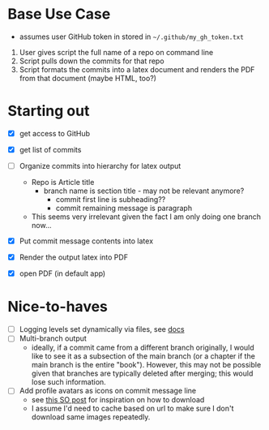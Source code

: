 # Base Use Case
- assumes user GitHub token in stored in `~/.github/my_gh_token.txt`
1. User gives script the full name of a repo on command line
2. Script pulls down the commits for that repo
3. Script formats the commits into a latex document and renders the PDF from that document (maybe HTML, too?)

# Starting out
- [x] get access to GitHub
- [x] get list of commits
- [ ] Organize commits into hierarchy for latex output
  - Repo is Article title
    - branch name is section title - may not be relevant anymore?
      - commit first line is subheading?? 
      - commit remaining message is paragraph
  - This seems very irrelevant given the fact I am only doing one branch now...
- [x] Put commit message contents into latex
- [x] Render the output latex into PDF
- [x] open PDF (in default app)


# Nice-to-haves
- [ ] Logging levels set dynamically via files, see [docs](https://docs.python.org/3/library/logging.config.html)
- [ ] Multi-branch output
  - ideally, if a commit came from a different branch originally, I would like to see it as a subsection of the main branch (or a chapter if the main branch is the entire "book"). However, this may not be possible given that branches are typically deleted after merging; this would lose such information. 
- [ ] Add profile avatars as icons on commit message line
  - see [this SO post](https://stackoverflow.com/questions/30229231/python-save-image-from-url) for inspiration on how to download
  - I assume I'd need to cache based on url to make sure I don't download same images repeatedly.
